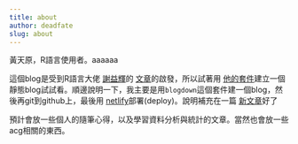 ```yaml
---
title: about
author: deadfate
slug: about
---  
```

黃天原，R語言使用者。aaaaaa


這個blog是受到R語言大佬 [謝益輝](https://yihui.org/)的 [文章](https://yihui.org/cn/2019/07/inner-peace/)的啟發，所以試著用 [他的套件](https://bookdown.org/yihui/blogdown/)建立一個靜態blog試試看。順邊說明一下，我主要是用```blogdown```這個套件建一個blog，然後再git到github上，最後用 [netlify](https://app.netlify.com/)部署(deploy)。說明補充在一篇 [新文章](https://deadfate.netlify.com/2020/01/21/build-this-blog/)好了  

預計會放一些個人的隨筆心得，以及學習資料分析與統計的文章。當然也會放一些acg相關的東西。

